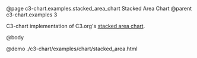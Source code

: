 @page c3-chart.examples.stacked_area_chart Stacked Area Chart
@parent c3-chart.examples 3

C3-chart implementation of C3.org's [stacked area chart](http://c3js.org/samples/chart_area_stacked.html).

@body

@demo ./c3-chart/examples/chart/stacked_area.html